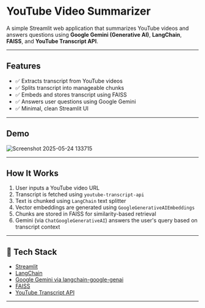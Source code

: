 #  YouTube Video Summarizer

A simple Streamlit web application that summarizes YouTube videos and answers questions using **Google Gemini (Generative AI)**, **LangChain**, **FAISS**, and **YouTube Transcript API**.

---

##  Features

- ✅ Extracts transcript from YouTube videos
- ✅ Splits transcript into manageable chunks
- ✅ Embeds and stores transcript using FAISS
- ✅ Answers user questions using Google Gemini
- ✅ Minimal, clean Streamlit UI

---

##  Demo

![Screenshot 2025-05-24 133715](https://github.com/user-attachments/assets/07210a74-ad25-43ce-b38a-111e74139a23)


---

##  How It Works

1. User inputs a YouTube video URL
2. Transcript is fetched using `youtube-transcript-api`
3. Text is chunked using `LangChain` text splitter
4. Vector embeddings are generated using `GoogleGenerativeAIEmbeddings`
5. Chunks are stored in FAISS for similarity-based retrieval
6. Gemini (via `ChatGoogleGenerativeAI`) answers the user's query based on transcript context

---

## 🧰 Tech Stack

- [Streamlit](https://streamlit.io/)
- [LangChain](https://docs.langchain.com/)
- [Google Gemini via langchain-google-genai](https://pypi.org/project/langchain-google-genai/)
- [FAISS](https://github.com/facebookresearch/faiss)
- [YouTube Transcript API](https://pypi.org/project/youtube-transcript-api/)

---

